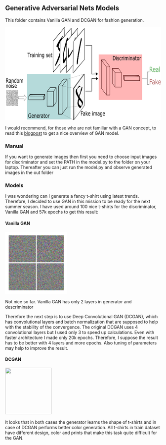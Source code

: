 ## Generative Adversarial Nets Models

This folder contains Vanilla GAN and DCGAN for fashion generation.

<img src="GANs.png" height="300" width="600">


I would recommend, for those who are not familiar with a GAN concept, to read this [blogpost](https://towardsdatascience.com/understanding-generative-adversarial-networks-4dafc963f2ef) to get a nice overview of GAN model.

### Manual
If you want to generate images then first you need to choose input images for discriminator and set the PATH in the model.py to the folder on your laptop.
Thereafter you can just run the model.py and observe generated images in the out folder

### Models
I was wondering can I generate a fancy t-shirt using latest trends. Therefore, I decided to use GAN in this mission to be ready for the next summer season.
I have used around 100 nice t-shirts for the discriminator, Vanilla GAN and 57k epochs to get this result:

#### Vanilla GAN
<img src="out_man_tshirts_4/generated_tshirts.gif"  height="200" width="200">

Not nice so far. Vanilla GAN has only 2 layers in generator and descriminator 

Therefore the next step is to use Deep Convolutional GAN (DCGAN), which has convolutional layers and batch normalization that are supposed to help with the stability of the convergence. The original DCGAN uses 4 convolutional layers but I used only 3 to speed up calculations. Even with faster architecture I made only 20k epochs. Therefore, I suppose the result has to be better with 4 layers and more epochs. Also tuning of parameters may help to improve the result.   

#### DCGAN
<img src="dcgan_out_man_tshirts/tshirts.gif" height="150" width="150">

It looks that in both cases the generator learns the shape of t-shirts and in case of DCGAN performs better color generation. All t-shirts in train dataset have different design, color and prints that make this task quite difficult for the GAN.

